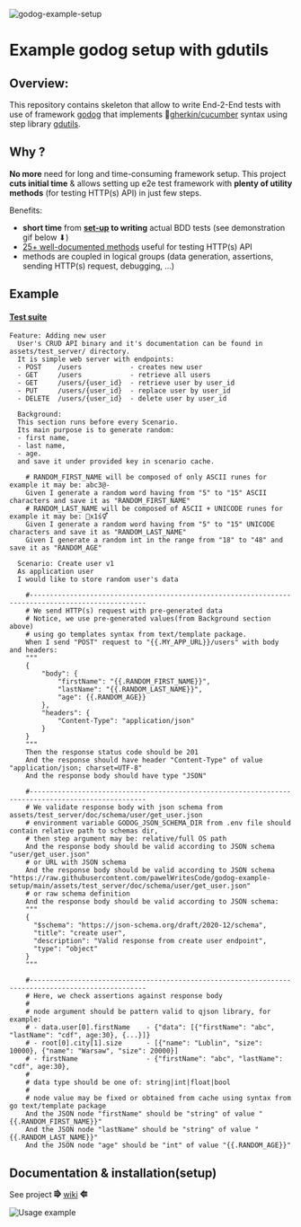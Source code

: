 ![godog-example-setup](https://github.com/pawelWritesCode/godog-example-setup/actions/workflows/go.yml/badge.svg)

# Example godog setup with gdutils

## Overview:

This repository contains skeleton that allow to write End-2-End tests with use of framework [godog](https://github.com/cucumber/godog)
that implements 🥒[gherkin/cucumber](https://cucumber.io/docs/gherkin/) syntax using step library [gdutils](https://github.com/pawelWritesCode/gdutils).

## Why ?
**No more** need for long and time-consuming framework setup. This project **cuts initial time** & allows setting up e2e test framework with **plenty of
utility methods** (for testing HTTP(s) API) in just few steps.

Benefits:
* **short time** from **[set-up](https://github.com/pawelWritesCode/godog-example-setup/wiki/Set-up#clone-repository) to writing** actual BDD tests (see demonstration gif below ⬇)
* [25+ well-documented methods](https://github.com/pawelWritesCode/gdutils) useful for testing HTTP(s) API
* methods are coupled in logical groups (data generation, assertions, sending HTTP(s) request, debugging, ...)

## Example

#### [Test suite](https://github.com/pawelWritesCode/godog-example-setup/blob/main/features/)

```cucumber
Feature: Adding new user
  User's CRUD API binary and it's documentation can be found in assets/test_server/ directory.
  It is simple web server with endpoints:
  - POST    /users            - creates new user
  - GET     /users            - retrieve all users
  - GET     /users/{user_id}  - retrieve user by user_id
  - PUT     /users/{user_id}  - replace user by user_id
  - DELETE  /users/{user_id}  - delete user by user_id

  Background:
  This section runs before every Scenario.
  Its main purpose is to generate random:
  - first name,
  - last name,
  - age.
  and save it under provided key in scenario cache.

    # RANDOM_FIRST_NAME will be composed of only ASCII runes for example it may be: abc3@-
    Given I generate a random word having from "5" to "15" ASCII characters and save it as "RANDOM_FIRST_NAME"
    # RANDOM_LAST_NAME will be composed of ASCII + UNICODE runes for example it may be: 💄x1ś⚥
    Given I generate a random word having from "5" to "15" UNICODE characters and save it as "RANDOM_LAST_NAME"
    Given I generate a random int in the range from "18" to "48" and save it as "RANDOM_AGE"

  Scenario: Create user v1
  As application user
  I would like to store random user's data

    #---------------------------------------------------------------------------------------------------
    # We send HTTP(s) request with pre-generated data
    # Notice, we use pre-generated values(from Background section above)
    # using go templates syntax from text/template package.
    When I send "POST" request to "{{.MY_APP_URL}}/users" with body and headers:
    """
    {
        "body": {
            "firstName": "{{.RANDOM_FIRST_NAME}}",
            "lastName": "{{.RANDOM_LAST_NAME}}",
            "age": {{.RANDOM_AGE}}
        },
        "headers": {
            "Content-Type": "application/json"
        }
    }
    """
    Then the response status code should be 201
    And the response should have header "Content-Type" of value "application/json; charset=UTF-8"
    And the response body should have type "JSON"

    #---------------------------------------------------------------------------------------------------
    # We validate response body with json schema from assets/test_server/doc/schema/user/get_user.json
    # environment variable GODOG_JSON_SCHEMA_DIR from .env file should contain relative path to schemas dir,
    # then step argument may be: relative/full OS path
    And the response body should be valid according to JSON schema "user/get_user.json"
    # or URL with JSON schema
    And the response body should be valid according to JSON schema "https://raw.githubusercontent.com/pawelWritesCode/godog-example-setup/main/assets/test_server/doc/schema/user/get_user.json"
    # or raw schema definition
    And the response body should be valid according to JSON schema:
    """
    {
      "$schema": "https://json-schema.org/draft/2020-12/schema",
      "title": "create user",
      "description": "Valid response from create user endpoint",
      "type": "object"
    }
    """

    #---------------------------------------------------------------------------------------------------
    # Here, we check assertions against response body
    #
    # node argument should be pattern valid to qjson library, for example:
    # - data.user[0].firstName    - {"data": [{"firstName": "abc", "lastName": "cdf", age:30}, {...}]}
    # - root[0].city[1].size      - [{"name": "Lublin", "size": 10000}, {"name": "Warsaw", "size": 20000}]
    # - firstName                 - {"firstName": "abc", "lastName": "cdf", age:30},
    #
    # data type should be one of: string|int|float|bool
    #
    # node value may be fixed or obtained from cache using syntax from go text/template package
    And the JSON node "firstName" should be "string" of value "{{.RANDOM_FIRST_NAME}}"
    And the JSON node "lastName" should be "string" of value "{{.RANDOM_LAST_NAME}}"
    And the JSON node "age" should be "int" of value "{{.RANDOM_AGE}}"
```

## Documentation & installation(setup)

See project **⭆** [wiki](https://github.com/pawelWritesCode/godog-example-setup/wiki) **⭅**

![Usage example](assets/gifs/usage_0.gif)